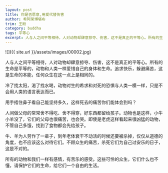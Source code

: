```yaml
---
layout: post
title: 你是否愿意,用爱代替伤害
author: 希阿荣博堪布
trim: 王盼
category: buddha
tags: 平等心
excerpt: 人与人之间平等相待，人对动物却肆意掠夺、伤害，这不是真正的平等心。所有的生命是平等的，动物和人类一样爱惜自己的身体和生命。追求快乐，躲避痛苦，这是生命的本能，任何众生在这一点上是相同的。
---
```


![]({{ site.url }}/assets/images/00002.jpg)

人与人之间平等相待，人对动物却肆意掠夺、伤害，这不是真正的平等心。所有的生命是平等的，动物和人类一样爱惜自己的身体和生命。追求快乐，躲避痛苦，这是生命的本能，任何众生在这一点上是相同的。

冷了找太阳，渴了找水喝，动物对生的希求和对死的恐惧与人类一模一样，只是不会用人类的语言表达而已。

用手捂住鼻子看自己能坚持多久，这样死去的痛苦你们能体会到吗？

人间做父母的常常舍不得吃、舍不得穿，好东西都留给孩子。动物也是这样，小牛小羊没了，它们的父母也很痛苦，也会哭。即使是老虎这样看起来很凶猛的动物，不管自己多饿，找到了食物都会先给孩子。

牛、羊为人劳作了一辈子，到年老体衰干不动活的时候还要被杀掉，仅仅从道德的角度，也不应该这么对待它们。不顾众生的痛苦，杀死它们为自己过安乐的日子，这是不对的。

所有的动物和我们一样有感情，有苦乐的感受。这些可怜的众生，它们什么也不懂，请保护它们的生命，给它们一个自由的生活。
